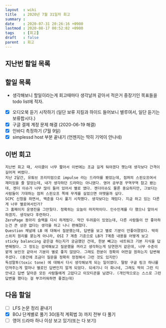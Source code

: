```yaml
---
layout  : wiki
title   : 2020년 7월 31일자 회고
summary : 
date    : 2020-07-31 20:26:16 +0900
lastmod : 2020-08-17 00:52:02 +0900
tags    : [회고]
draft   : false
parent  : 회고
---
```


## 지난번 할일 목록

## 할일 목록
 * 생각해보니 할일이라는게 회고때마다 생각날꺼 같아서 적은거 중장기인 목표들을 todo list에 적자.
 * [X] 오디오북 듣기 시작하기 (일단 보류 지킬과 하이드 들어보니 별루여서, 일단 듣기는 보류합시다.)
 * [X] 구글 결제 계정 문제 해결 (2020-06-19 해결)
 * [X] 인바디 측정하기 (7월 9일)
 * [X] simplessd host 부분 끝내기 (언젠지는 딱히 기억이 안나네)
## 이번 회고 
``` 
지난번 회고 때, 사이클이 너무 짧아서 이번에는 조금 길게 둬야겠다 햇는데 생각보다 간격이 길어져 버렸다.
지난 2달간, 유튜브 프리미엄으로 impulse 라는 드라마를 봤었는데, 점퍼의 스핀오프여서 재미있을 줄 알았는데, 내가 생각하던 드라마는 아니였다. 영어 공부겸 꾸역꾸역 참고 봤는데, 젠더 이슈가 너무 많이 들어 있어서 별로 였다. 젠더이슈도 물론 중요하지만, 그보다는 사람들이 기대하는 점퍼 스핀오프 쪽에 무게를 실었으면 어땟을까 싶다.
SCPC 신청을 하면서, 백준을 다시 풀기 시작했다. 생각보다는 재밌다. 지금 하고 있는 다른게 너무 별로여서인가?
그 홈페이지 운영진을 그만뒀다. 정확히는 오늘이 마지막이다. 인수인계를 다 했으니 알아서 하겠지. 생각보다 후련하다.
ZeroPage 동아리 슬랙을 다시 하게됬다. 약간 두려움이 있었는데, 다른 사람들이 안 좋아하는건 큰 상관 없다는 생각을 하고 나니 편해졌다.
Question 채널에 LB 에 대해서 질문했는데, 답변을 보고 별로 기분이 안좋아졌었다. 딱히 스위치 원리를 묻는게 아니라, OSI 7 계층 기준으로 LB가 7계층 내용을 어떻게 보고 sticky balancing 같은걸 하는지가 궁금했던 건데, 한분 빼고는 네트워크 기본 지식을 답변해줬다. 그 정도는 검색해보고 질문했을 꺼라고 생각하는게 당연한거 같은데, 너무 수준이 얕게 보인것 같아서 기분이 별로 좋지 않았다. 그래도 한분이 정확히 어떤걸 원하는지 답변해주셨다. (중간에 조금더 질문을 정확히 정정해서 그런 것도 있지만) 
독성말투(toxic tone) 에 대해서 다시 생각해보게 되는 일이였다. 딸랑 구글 링크 하나를 던져주는게 얼마나 별로인 답변인지 알게 되었다. 되새기니 더 화나네, 그래도 딱히 그런 티 안내고 답변 달아준 모든 사람들에게 고맙다고 이모티콘을 남겼다. (개인적으로는 스스로 그런 답변을 했다는 걸 부끄러워하면 좋겠는데)
```

## 다음 할일
 * [ ] LFS 논문 정리 끝내기
 * [X] BOJ 단계별로 풀기 30(동적 계획법 3) 까지 전부 다 풀기
 * [ ] 영어 드라마 하나 이상 보고 있기(또는 다 보기)
